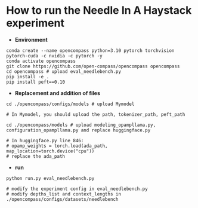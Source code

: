 # How to run the Needle In A Haystack experiment



* **Environment**

```shell
conda create --name opencompass python=3.10 pytorch torchvision pytorch-cuda -c nvidia -c pytorch -y
conda activate opencompass
git clone https://github.com/open-compass/opencompass opencompass
cd opencompass # upload eval_needlebench.py
pip install -e .
pip install peft==0.10
```



* **Replacement and addition of files**

```shell
cd ./opencompass/configs/models # upload Mymodel

# In Mymodel, you should upload the path, tokenizer_path, peft_path

cd ./opencompass/models # upload modeling_opampllama.py, configuration_opampllama.py and replace huggingface.py

# In huggingface.py line 846:
# opamp_weights = torch.load(ada_path, map_location=torch.device("cpu"))
# replace the ada_path
```



* **run**

```shell
python run.py eval_needlebench.py 

# modify the experiment config in eval_needlebench.py
# modify depths_list and context_lengths in ./opencompass/configs/datasets/needlebench
```

